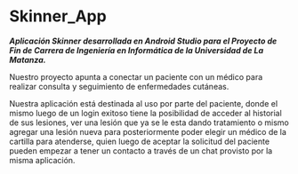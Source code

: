# Skinner_App

***Aplicación Skinner desarrollada en Android Studio para el Proyecto de Fin de Carrera de Ingeniería en Informática de la Universidad de La Matanza.***

Nuestro proyecto apunta a conectar un paciente con un médico para realizar consulta y seguimiento de enfermedades cutáneas.

Nuestra aplicación está destinada al uso por parte del paciente, donde el mismo luego de un login exitoso tiene la posibilidad de acceder al historial de sus lesiones, ver una lesión que ya se le esta dando tratamiento o mismo agregar una lesión nueva para posteriormente poder elegir un médico de la cartilla para atenderse, quien luego de aceptar la solicitud del paciente pueden empezar a tener un contacto a través de un chat provisto por la misma aplicación.
